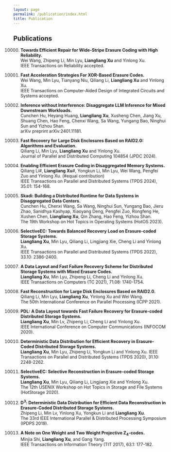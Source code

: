 ```yaml
---
layout: page
permalink: /publication/index.html
title: Publication
---
```


Publications
----------
10000. **Towards Efficient Repair for Wide-Stripe Erasure Coding with High Reliability.** <br>
   Wei Wang, Zhipeng Li, Min Lyu, **Liangliang Xu** and Yinlong Xu. <br>
   IEEE Transactions on Reliability accepted.

10000. **Fast Acceleration Strategies For XOR-Based Erasure Codes.** <br>
   Wei Wang, Min Lyu, Tianyang Niu, Qiliang Li, **Liangliang Xu** and Yinlong Xu. <br>
   IEEE Transactions on Computer-Aided Design of Integrated Circuits and Systems accepted.
10000. **Inference without Interference: Disaggregate LLM Inference for Mixed Downstream Workloads.** <br>
   Cunchen Hu, Heyang Huang, **Liangliang Xu**, Xusheng Chen, Jiang Xu, Shuang Chen, Hao Feng, Chenxi Wang, Sa Wang, Yungang Bao, Ninghui Sun and Yizhou Shan.  <br>
   arXiv preprint arXiv:2401.11181.
10000. **Fast Recovery for Large Disk Enclosures Based on RAID2.0: Algorithms and Evaluation.** <br>
   Qiliang Li, Min Lyu, **Liangliang Xu** and Yinlong Xu. <br>
   Journal of Parallel and Distributed Computing 104854 (JPDC 2024).
10000. **Enabling Efficient Erasure Coding in Disaggregated Memory Systems.** <br>
   Qiliang Li#, **Liangliang Xu**#, Yongkun Li, Min Lyu,  Wei Wang, Pengfei Zuo and Yinlong Xu.  (#equal contribution) <br>
   IEEE Transactions on Parallel and Distributed Systems (TPDS 2024), 35.01: 154-168.
10000. **Skadi: Building a Distributed Runtime for Data Systems in Disaggregated Data Centers.** <br>
   Cunchen Hu, Chenxi Wang, Sa Wang, Ninghui Sun, Yungang Bao, Jieru Zhao, Sanidhya Kashyap, Xiaoyang Deng, Pengfei Zuo, Rongfeng He, Xushen Chen, **Liangliang Xu**, Qin Zhang, Hao Feng, Yizhou Shan. <br>
   The 19th Workshop on Hot Topics in Operating Systems (HotOS 2023).
10000. **SelectiveEC: Towards Balanced Recovery Load on Erasure-coded Storage Systems.** <br>
   **Liangliang Xu**, Min Lyu, Qiliang Li, Lingjiang Xie, Cheng Li and Yinlong Xu. <br>
   IEEE Transactions on Parallel and Distributed Systems (TPDS 2022), 33.10: 2386-2400. 
10000. **A Data Layout and Fast Failure Recovery Scheme for Distributed Storage Systems with Mixed Erasure Codes.** <br>
   **Liangliang Xu**, Min Lyu, Zhipeng Li, Cheng Li and Yinlong Xu. <br>
   IEEE Transactions on Computers (TC 2021), 71.08: 1740-1754.
10000. **Fast Reconstruction for Large Disk Enclosures Based on RAID2.0.** <br>
   Qiliang Li, Min Lyu, **Liangliang Xu**, Yinlong Xu and Wei Wang. <br>
   The 50th International Conference on Parallel Processing (ICPP 2021).
10000. **PDL: A Data Layout towards Fast Failure Recovery for Erasure-coded Distributed Storage Systems.** <br>
   **Liangliang Xu**, Min Lv, Zhipeng Li, Cheng Li and Yinlong Xu. <br>
   IEEE International Conference on Computer Communications (INFOCOM 2020). 
10000. **Deterministic Data Distribution for Efficient Recovery in Erasure-Coded Distributed Storage Systems.** <br>
   **Liangliang Xu**, Min Lyu, Zhipeng Li, Yongkun Li and Yinlong Xu.
   IEEE Transactions on Parallel and Distributed Systems (TPDS 2020), 31.10: 2248-2262.
10000. **SelectiveEC: Selective Reconstruction in Erasure-coded Storage Systems.**<br>
   **Liangliang Xu**, Min Lyu, Qiliang Li, Lingjiang Xie and Yinlong Xu. <br>
   The 12th USENIX Workshop on Hot Topics in Storage and File Systems (HotStorage 2020).
10000. **D<sup>3</sup>: Deterministic Data Distribution for Efficient Data Reconstruction in Erasure-Coded Distributed Storage Systems.** <br> 
   Zhipeng Li, Min Lv, Yinlong Xu, Yongkun Li and **Liangliang Xu**. <br>
   The 33rd IEEE International Parallel & Distributed Processing Symposium (IPDPS 2019).
10000. **A Note on One Weight and Two Weight Projective Z<sub>4</sub>-codes.**   <br>
   Minjia Shi, **Liangliang Xu**, and Gang Yang. <br>
   IEEE Transactions on Information Theory (TIT 2017), 63.1: 177-182. 










<!-- 12. **Towards Fast Erasure Coding at Register Efficiency.** 
   Wei Wang, Yongkun Li, Min Lyu, Tianyang Niu, **Liangliang Xu**, Qiliang Li and Yinlong Xu.
   ISCA 2024 Under Review. -->

<!-- 14. **Repair-Efficient MDS Code Constructions with Linear Sub-Packetization  Level and Small Field Size.** 
   Yuan Zeng, Min Lyu, **Liangliang Xu** and YinLong Xu.
   ISIT 2024 Under Review. -->
